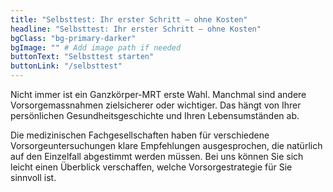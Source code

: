 ```yaml
---
title: "Selbsttest: Ihr erster Schritt – ohne Kosten"
headline: "Selbsttest: Ihr erster Schritt – ohne Kosten"
bgClass: "bg-primary-darker"
bgImage: "" # Add image path if needed
buttonText: "Selbsttest starten"
buttonLink: "/selbsttest"
---
```


Nicht immer ist ein Ganzkörper-MRT erste Wahl. Manchmal sind andere Vorsorgemassnahmen zielsicherer oder wichtiger. Das hängt von Ihrer persönlichen Gesundheitsgeschichte und Ihren Lebensumständen ab.

Die medizinischen Fachgesellschaften haben für verschiedene Vorsorgeuntersuchungen klare Empfehlungen ausgesprochen, die natürlich auf den Einzelfall abgestimmt werden müssen. Bei uns können Sie sich leicht einen Überblick verschaffen, welche Vorsorgestrategie für Sie sinnvoll ist.

